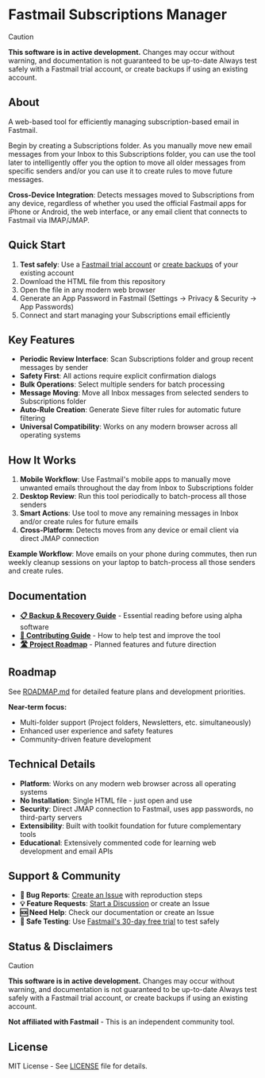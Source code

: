 # Fastmail Subscriptions Manager

> [!CAUTION]
> **This software is in active development.** 
> Changes may occur without warning, and documentation is not guaranteed to be up-to-date Always test safely with a Fastmail trial account, or create backups if using an existing account.

## About

A web-based tool for efficiently managing subscription-based email in Fastmail. 

Begin by creating a Subscriptions folder. As you manually move new email messages from your Inbox to this Subscriptions folder, you can use the tool later to intelligently offer you the option to move all older messages from specific senders and/or you can use it to create rules to move future messages.

**Cross-Device Integration**: Detects messages moved to Subscriptions from any device, regardless of whether you used the official Fastmail apps for iPhone or Android, the web interface, or any email client that connects to Fastmail via IMAP/JMAP.

## Quick Start

1. **Test safely**: Use a [Fastmail trial account](https://app.fastmail.com/signup/) or [create backups](BACKUP.md) of your existing account
2. Download the HTML file from this repository 
3. Open the file in any modern web browser
4. Generate an App Password in Fastmail (Settings → Privacy & Security → App Passwords)
5. Connect and start managing your Subscriptions email efficiently

## Key Features

- **Periodic Review Interface**: Scan Subscriptions folder and group recent messages by sender
- **Safety First**: All actions require explicit confirmation dialogs
- **Bulk Operations**: Select multiple senders for batch processing
- **Message Moving**: Move all Inbox messages from selected senders to Subscriptions folder
- **Auto-Rule Creation**: Generate Sieve filter rules for automatic future filtering
- **Universal Compatibility**: Works on any modern browser across all operating systems

## How It Works

1. **Mobile Workflow**: Use Fastmail's mobile apps to manually move unwanted emails throughout the day from Inbox to Subscriptions folder
2. **Desktop Review**: Run this tool periodically to batch-process all those senders
3. **Smart Actions**: Use tool to move any remaining messages in Inbox and/or create rules for future emails
4. **Cross-Platform**: Detects moves from any device or email client via direct JMAP connection

**Example Workflow**: Move emails on your phone during commutes, then run weekly cleanup sessions on your laptop to batch-process all those senders and create rules.

## Documentation

- **[📋 Backup & Recovery Guide](BACKUP.md)** - Essential reading before using alpha software
- **[🤝 Contributing Guide](CONTRIBUTING.md)** - How to help test and improve the tool
- **[🛣️ Project Roadmap](#roadmap)** - Planned features and future direction

## Roadmap

See [ROADMAP.md](ROADMAP.md) for detailed feature plans and development priorities.

**Near-term focus:**
- Multi-folder support (Project folders, Newsletters, etc. simultaneously)
- Enhanced user experience and safety features
- Community-driven feature development

## Technical Details

- **Platform**: Works on any modern web browser across all operating systems
- **No Installation**: Single HTML file - just open and use
- **Security**: Direct JMAP connection to Fastmail, uses app passwords, no third-party servers
- **Extensibility**: Built with toolkit foundation for future complementary tools
- **Educational**: Extensively commented code for learning web development and email APIs

## Support & Community

- **🐛 Bug Reports**: [Create an Issue](../../issues) with reproduction steps
- **💡 Feature Requests**: [Start a Discussion](../../discussions) or create an Issue
- **🆘 Need Help**: Check our documentation or create an Issue
- **🧪 Safe Testing**: Use [Fastmail's 30-day free trial](https://app.fastmail.com/signup/) to test safely

## Status & Disclaimers

> [!CAUTION]
> **This software is in active development.** 
> Changes may occur without warning, and documentation is not guaranteed to be up-to-date Always test safely with a Fastmail trial account, or create backups if using an existing account.

**Not affiliated with Fastmail** - This is an independent community tool.

## License

MIT License - See [LICENSE](LICENSE) file for details.

